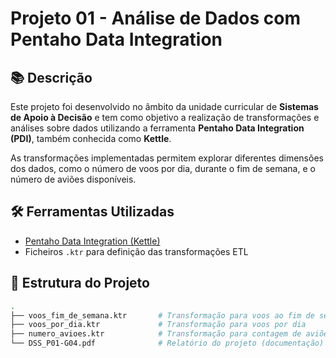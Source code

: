 # Projeto 01 - Análise de Dados com Pentaho Data Integration

## 📚 Descrição

Este projeto foi desenvolvido no âmbito da unidade curricular de **Sistemas de Apoio à Decisão** e tem como objetivo a realização de transformações e análises sobre dados utilizando a ferramenta **Pentaho Data Integration (PDI)**, também conhecida como **Kettle**.

As transformações implementadas permitem explorar diferentes dimensões dos dados, como o número de voos por dia, durante o fim de semana, e o número de aviões disponíveis.

## 🛠️ Ferramentas Utilizadas

- [Pentaho Data Integration (Kettle)](https://community.hitachivantara.com/s/article/downloads)
- Ficheiros `.ktr` para definição das transformações ETL

## 📁 Estrutura do Projeto

```bash
.
├── voos_fim_de_semana.ktr       # Transformação para voos ao fim de semana
├── voos_por_dia.ktr             # Transformação para voos por dia
├── numero_avioes.ktr            # Transformação para contagem de aviões
└── DSS_P01-G04.pdf              # Relatório do projeto (documentação)
